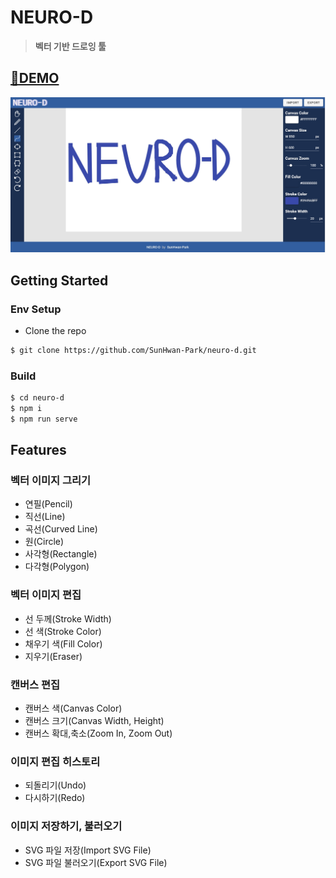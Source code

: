 # NEURO-D

> **벡터 기반 드로잉 툴**

## [🌈DEMO](https://neuro-d.netlify.app/)

![neuro-d](images\neuro-d.jpg)



## Getting Started

### Env Setup

- Clone the repo

```bash
$ git clone https://github.com/SunHwan-Park/neuro-d.git
```

### Build

```bash
$ cd neuro-d
$ npm i
$ npm run serve
```



## Features

### 벡터 이미지 그리기

- 연필(Pencil)
- 직선(Line)
- 곡선(Curved Line)
- 원(Circle)
- 사각형(Rectangle)
- 다각형(Polygon)

### 벡터 이미지 편집

- 선 두께(Stroke Width)
- 선 색(Stroke Color)
- 채우기 색(Fill Color)
- 지우기(Eraser)

### 캔버스 편집

- 캔버스 색(Canvas Color)
- 캔버스 크기(Canvas Width, Height)
- 캔버스 확대,축소(Zoom In, Zoom Out)

### 이미지 편집 히스토리

- 되돌리기(Undo)
- 다시하기(Redo)

### 이미지 저장하기, 불러오기

- SVG 파일 저장(Import SVG File)
- SVG 파일 불러오기(Export SVG File)